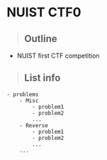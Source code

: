 # NUIST CTF0

>## Outline

* NUIST first CTF competition

>## List info

```
- problems
    - Misc
        - problem1
        - problem2
        ...
    - Reverse
        - problem1
        - problem2
        ...
    ...
```